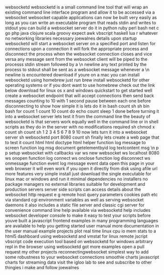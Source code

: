 websocketd websocketd is a small command line tool that will wrap an existing command line interface program and allow it to be accessed via a websocket websocket capable applications can now be built very easily as long as you can write an executable program that reads stdin and writes to stdout you can build a websocket server do it in python ruby perl bash net c go php java clojure scala groovy expect awk vbscript haskell lua r whatever no networking libraries necessary joewalnes details upon startup websocketd will start a websocket server on a specified port and listen for connections upon a connection it will fork the appropriate process and disconnect the process when the websocket connection closes and vice versa any message sent from the websocket client will be piped to the processs stdin stream followed by a \n newline any text printed by the process to stdout shall be sent as a websocket message whenever a \n newline is encountered download if youre on a mac you can install websocketd using homebrew just run brew install websocketd for other operating systems or if you dont want to use homebrew check out the link below download for linux os x and windows quickstart to get started well create a websocket endpoint that will accept connections then send back messages counting to 10 with 1 second pause between each one before disconnecting to show how simple it is lets do it in bash count sh sh bin bash for count 1 count 10 count do echo count sleep 1 done before turning it into a websocket server lets test it from the command line the beauty of websocketd is that servers work equally well in the command line or in shell scripts as they do in the server with no modifications required sh chmod x count sh count sh 1 2 3 4 5 6 7 8 9 10 now lets turn it into a websocket server sh websocketd port 8080 count sh finally lets create a web page that to test it count html html doctype html helper function log message to screen function log msg document getelementbyid log textcontent msg \n p p setup websocket with callbacks var ws new websocket ws localhost 8080 ws onopen function log connect ws onclose function log disconnect ws onmessage function event log message event data open this page in your web browser it will even work if you open it directly from disk using afile url more features very simple install just download the single executable for linux mac or windows and run it minimal dependencies no installers no package managers no external libraries suitable for development and production servers server side scripts can access details about the websocket http request e g remote host query parameters cookies path etc via standard cgi environment variables as well as serving websocket daemons it also includes a static file server and classic cgi server for convenience command line help available via websocketd help includes websocket developer console to make it easy to test your scripts before youve built a javascript frontend examples in many programming languages are available to help you getting started user manual more documentation in the user manual example projects plot real time linux cpu io mem stats to a html5 dashboard using websocketd and vmstat for linux remote jscript vbscript code execution tool based on websocketd for windows arbitrary repl in the browser using websocketd got more examples open a pull request my other projects reconnectingwebsocket simplest way to add some robustness to your websocket connections smoothie charts javascript charts for streaming data visit the igloo lab to see and subscribe to other thingies i make and follow joewalnes